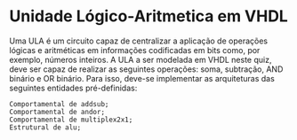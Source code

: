 # Unidade Lógico-Aritmetica em VHDL
 Uma ULA é um circuito capaz de centralizar a aplicação de operações lógicas e aritméticas em informações codificadas em bits como, por exemplo, números inteiros. A ULA a ser modelada em VHDL neste quiz, deve ser capaz de realizar as seguintes operações: soma, subtração, AND binário e OR binário. Para isso, deve-se implementar as arquiteturas das seguintes entidades pré-definidas:

    Comportamental de addsub;
    Comportamental de andor;
    Comportamental de multiplex2x1;
    Estrutural de alu;
